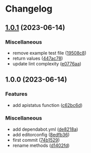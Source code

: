 # Changelog

## [1.0.1](https://github.com/mieliespoor/42crunch-client-go/compare/v1.0.0...v1.0.1) (2023-06-14)


### Miscellaneous

* remove example test file ([19508c8](https://github.com/mieliespoor/42crunch-client-go/commit/19508c892fc007c1ffdb2b59cbc0cec8907bb55d))
* return values ([447ac78](https://github.com/mieliespoor/42crunch-client-go/commit/447ac781d287a8919e264829ff3816db0094b336))
* update lint complexity ([e0776aa](https://github.com/mieliespoor/42crunch-client-go/commit/e0776aa50583d851289d76117a0b98cd412573c9))

## 1.0.0 (2023-06-14)


### Features

* add apistatus function ([c62bc6d](https://github.com/mieliespoor/42crunch-client-go/commit/c62bc6d7b62ca9e9067cd0b9b5bc939f6f346864))


### Miscellaneous

* add dependabot.yml ([de8218a](https://github.com/mieliespoor/42crunch-client-go/commit/de8218a5cbb87ca8cba1ad132aa5fb405d013c27))
* add editorconfig ([8edfb36](https://github.com/mieliespoor/42crunch-client-go/commit/8edfb36c9475d3169d4e5e6166bebb618073e19c))
* first commit ([74b1529](https://github.com/mieliespoor/42crunch-client-go/commit/74b15296fa041c3e2c189ad6694f2c202abefdc3))
* rename methods ([d1402fd](https://github.com/mieliespoor/42crunch-client-go/commit/d1402fdcb6d882bafd798d5750a035500a171a98))
